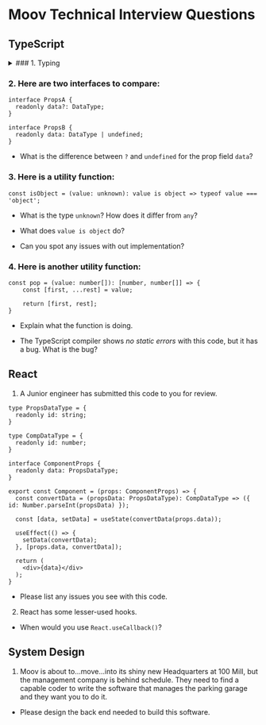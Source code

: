 # Moov Technical Interview Questions

## TypeScript

<details>
  <summary>
    ### 1. Typing
  </summary>

How would you type the following:

- An array that contains numbers.

```TS
type NumberArray = ;
```

- An array that contains numbers and/or strings.

```TS
type MixedArray = ;
```

An array that contains numbers or an array that contains strings.

```TS
type NumberOrStringArray = ;
```

- An array that contains exactly three numbers.

```TS
type NumberThing = ;
```
</details>

### 2. Here are two interfaces to compare:

```TS
interface PropsA {
  readonly data?: DataType;
}
```

```TS
interface PropsB {
  readonly data: DataType | undefined;
}
```

- What is the difference between `?` and `undefined` for the prop field `data`?

### 3. Here is a utility function:

```TS
const isObject = (value: unknown): value is object => typeof value === 'object';
```

* What is the type `unknown`? How does it differ from `any`?

* What does `value is object` do?

* Can you spot any issues with out implementation?

### 4. Here is another utility function:

```TS
const pop = (value: number[]): [number, number[]] => {
    const [first, ...rest] = value;

    return [first, rest];
}
```

* Explain what the function is doing.

* The TypeScript compiler shows _no static errors_ with this code, but it has a bug. What is the bug?

## React

1. A Junior engineer has submitted this code to you for review.

```TSX
type PropsDataType = {
  readonly id: string;
}

type CompDataType = {
  readonly id: number;
}

interface ComponentProps {
  readonly data: PropsDataType;
}

export const Component = (props: ComponentProps) => {
  const convertData = (propsData: PropsDataType): CompDataType => ({ id: Number.parseInt(propsData) });

  const [data, setData] = useState(convertData(props.data));

  useEffect(() => {
    setData(convertData);
  }, [props.data, convertData]);

  return (
    <div>{data}</div>
  );
}
```

- Please list any issues you see with this code.

2. React has some lesser-used hooks.

- When would you use `React.useCallback()`?

## System Design

1. Moov is about to...move...into its shiny new Headquarters at 100 Mill, but the management company is behind schedule. They need to find a capable coder to write the software that manages the parking garage and they want you to do it.

- Please design the back end needed to build this software.
